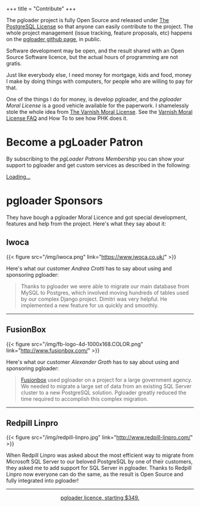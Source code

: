 +++
title = "Contribute"
+++

The pgloader project is fully Open Source and released under [The PostgreSQL
License](http://www.postgresql.org/about/licence/) so that anyone can easily
contribute to the project. The whole project management (issue tracking,
feature proposals, etc) happens on the [pgloader github
page](https://github.com/dimitri/pgloader), in public.

Software development may be open, and the result shared with an Open Source
Software licence, but the actual hours of programming are not gratis.

Just like everybody else, I need money for mortgage, kids and food, money I
make by doing things with computers, for people who are willing to pay for
that.

One of the things I do for money, is develop pgloader, and the *pgloader
Moral License* is a good vehicle available for the paperwork. I shamelessly
stole the whole idea from [The Varnish Moral
License](http://phk.freebsd.dk/VML/). See the [Varnish Moral License
FAQ](http://phk.freebsd.dk/VML/vmlfaq.html) and How To to see how PHK does
it.

# Become a pgLoader Patron

By subscribing to the *pgLoader Patrons Membership* you can show your
support to pgloader and get custom services as described in the following:

<script src="https://gumroad.com/js/gumroad-embed.js"></script>
<div class="gumroad-product-embed" data-gumroad-product-id="CjXn"><a href="https://gumroad.com/l/CjXn">Loading...</a></div>

# pgloader Sponsors

They have bough a pgloader Moral Licence and got special development,
features and help from the project. Here's what they say about it:

## Iwoca

{{< figure src="/img/iwoca.png" link="https://www.iwoca.co.uk/" >}}

Here's what our customer *Andrea Crotti* has to say about using and
sponsoring pgloader:

> Thanks to pgloader we were able to migrate our main database from MySQL to
> Postgres, which involved moving hundreds of tables used by our complex
> Django project. Dimitri was very helpful. He implemented a new feature for
> us quickly and smoothly.

<hr />

## FusionBox

{{< figure src="/img/fb-logo-4d-1000x168.COLOR.png"
          link="http://www.fusionbox.com/" >}}

Here's what our customer *Alexander Groth* has to say about using and
sponsoring pgloader:

> [Fusionbox](http://www.fusionbox.com/) used pgloader on a project for a
> large government agency. We needed to migrate a large set of data from an
> existing SQL Server cluster to a new PostgreSQL solution. Pgloader greatly
> reduced the time required to accomplish this complex migration.

<hr />

## Redpill Linpro

{{< figure src="/img/redpill-linpro.jpg" link="http://www.redpill-linpro.com/" >}}

When Redpill Linpro was asked about the most efficient way to migrate from
Microsoft SQL Server to our beloved PostgreSQL by one of their customers,
they asked me to add support for SQL Server in pgloader. Thanks to Redpill
Linpro now everyone can do the same, as the result is Open Source and fully
integrated into pgloader!

<hr />

<center>
    <a class="gumroad-button" href="https://gum.co/pgloader">
        pgloader licence, starting $349.
    </a>
</center>
